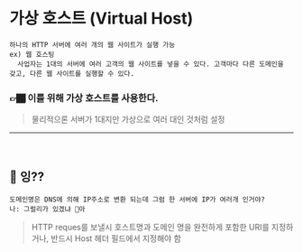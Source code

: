 # 가상 호스트 (Virtual Host)

    하나의 HTTP 서버에 여러 개의 웹 사이트가 실행 가능
    ex) 웹 호스팅
      사업자는 1대의 서버에 여러 고객의 웹 사이트를 넣을 수 있다. 고객마다 다른 도메인을 갖고, 다른 웹 사이트를 실행할 수 있다.
### 👉🏾 이를 위해 가상 호스트를 사용한다.
> 물리적으론 서버가 1대지만 가상으로 여러 대인 것처럼 설정

--- 
<br>

##  🚨 잉??


    도메인명은 DNS에 의해 IP주소로 변환 되는데 그럼 한 서버에 IP가 여러개 인거야?
    나: 그럴리가 있겠냐 🐔아

> HTTP reques를 보낼시 호스트명과 도메인 명을 완전하게 포함한 URI를 지정하거나, 반드시 Host 헤더 필드에서 지정해야 함
